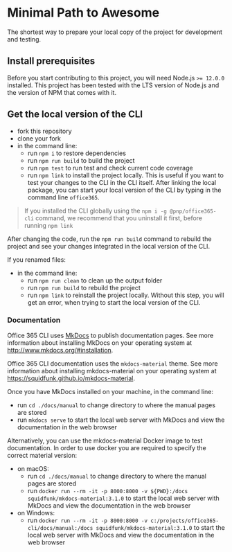 # Minimal Path to Awesome

The shortest way to prepare your local copy of the project for development and testing.

## Install prerequisites

Before you start contributing to this project, you will need Node.js `>= 12.0.0` installed. This project has been tested with the LTS version of Node.js and the version of NPM that comes with it.

## Get the local version of the CLI

- fork this repository
- clone your fork
- in the command line:
  - run `npm i` to restore dependencies
  - run `npm run build` to build the project
  - run `npm test` to run test and check current code coverage
  - run `npm link` to install the project locally. This is useful if you want to test your changes to the CLI in the CLI itself. After linking the local package, you can start your local version of the CLI by typing in the command line `office365`.

> If you installed the CLI globally using the `npm i -g @pnp/office365-cli` command, we recommend that you uninstall it first, before running `npm link`

After changing the code, run the `npm run build` command to rebuild the project and see your changes integrated in the local version of the CLI.

If you renamed files:

- in the command line:
  - run `npm run clean` to clean up the output folder
  - run `npm run build` to rebuild the project
  - run `npm link` to reinstall the project locally. Without this step, you will get an error, when trying to start the local version of the CLI.

### Documentation

Office 365 CLI uses [MkDocs](http://www.mkdocs.org) to publish documentation pages. See more information about installing MkDocs on your operating system at http://www.mkdocs.org/#installation.

Office 365 CLI documentation uses the `mkdocs-material` theme. See more information about installing mkdocs-material on your operating system at https://squidfunk.github.io/mkdocs-material.

Once you have MkDocs installed on your machine, in the command line:

- run `cd ./docs/manual` to change directory to where the manual pages are stored
- run `mkdocs serve` to start the local web server with MkDocs and view the documentation in the web browser

Alternatively, you can use the mkdocs-material Docker image to test documentation. In order to use docker you are required to specify the correct material version:

- on macOS:
  - run `cd ./docs/manual` to change directory to where the manual pages are stored
  - run `docker run --rm -it -p 8000:8000 -v ${PWD}:/docs squidfunk/mkdocs-material:3.1.0` to start the local web server with MkDocs and view the documentation in the web browser
- on Windows:
  - run `docker run --rm -it -p 8000:8000 -v c:/projects/office365-cli/docs/manual:/docs squidfunk/mkdocs-material:3.1.0` to start the local web server with MkDocs and view the documentation in the web browser
